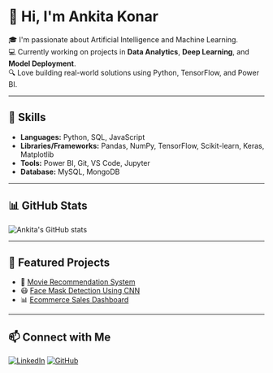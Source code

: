 # 👋 Hi, I'm Ankita Konar

🎓 I'm passionate about Artificial Intelligence and Machine Learning.  
💻 Currently working on projects in **Data Analytics**, **Deep Learning**, and **Model Deployment**.  
🔍 Love building real-world solutions using Python, TensorFlow, and Power BI.

---

## 🚀 Skills
- **Languages:** Python, SQL, JavaScript
- **Libraries/Frameworks:** Pandas, NumPy, TensorFlow, Scikit-learn, Keras, Matplotlib
- **Tools:** Power BI, Git, VS Code, Jupyter
- **Database:** MySQL, MongoDB

---

## 📊 GitHub Stats

![Ankita's GitHub stats](https://github-readme-stats.vercel.app/api?username=ankita388&show_icons=true&theme=radical)

---

## 📌 Featured Projects
- 🎥 [Movie Recommendation System](https://github.com/ankita388/MOVIERECOMMENDATIONSYSTEM)
- 😷 [Face Mask Detection Using CNN](https://github.com/ankita388/FACE_MASK_DETECTION_USING_CNN)
- 📊 [Ecommerce Sales Dashboard](https://github.com/ankita388/Ecommerce_Sales_Dashboard)

---

## 📫 Connect with Me

[![LinkedIn](https://img.shields.io/badge/LinkedIn-blue?style=flat&logo=linkedin)](https://www.linkedin.com/in/ankita388/)
[![GitHub](https://img.shields.io/badge/GitHub-000?style=flat&logo=github)](https://github.com/ankita388)
